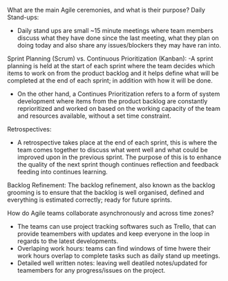 What are the main Agile ceremonies, and what is their purpose?
Daily Stand-ups:
- Daily stand ups are small ~15 minute meetings where team members discuss what they have done since the last meeting, what they plan on doing today and also share any issues/blockers they may have ran into. 


Sprint Planning (Scrum) vs. Continuous Prioritization (Kanban):
-A sprint planning is held at the start of each sprint where the team decides which items to work on from the product backlog and it helps define what will be completed at the end of each sprint; in addition with how it will be done.
- On the other hand, a Continues Prioritization refers to a form of system development where items from the product backlog are constantly reprioritized and worked on based on the working capacity of the team and resources available, without a set time constraint.


Retrospectives:
- A retrospective takes place at the end of each sprint, this is where the team comes together to discuss what went well and what could be improved upon in the previous sprint. The purpose of this is to enhance the quality of the next sprint though continues reflection and feedback feeding into continues learning.


Backlog Refinement:
The backlog refinement, also known as the backlog grooming is to ensure that the backlog is well organised, defined and everything is estimated correctly; ready for future sprints.




How do Agile teams collaborate asynchronously and across time zones?
- The teams can use project tracking softwares such as Trello, that can provide teamembers with updates and keep everyone in the loop in regards to the latest developments.
- Overlaping work hours: teams can find windows of time hwere their work hours overlap to complete tasks such as daily stand up meetings.
- Detailed well written notes: leaving well deatiled notes/updated for teamembers for any progress/issues on the project.